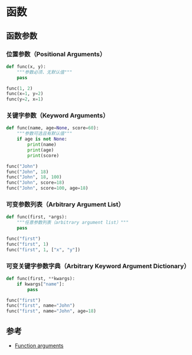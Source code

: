 # 函数

## 函数参数

### 位置参数（Positional Arguments）

```python
def func(x, y):
    """参数必须、无默认值"""
    pass

func(1, 2)
func(x=1, y=2)
func(y=2, x=1)
```

### 关键字参数（Keyword Arguments）

```python
def func(name, age=None, score=60):
    """参数可选且有默认值"""
    if age is not None:
        print(name)
        print(age)
        print(score)

func("John")
func("John", 18)
func("John", 18, 100)
func("John", score=18)
func("John", score=100, age=18)
```

### 可变参数列表（Arbitrary Argument List）

```python
def func(first, *args):
    """任意参数列表（arbitrary argument list）"""
    pass

func("first")
func("first", 1)
func("first", 1, ["x", "y"])
```

### 可变关键字参数字典（Arbitrary Keyword Argument Dictionary）

```python
def func(first, **kwargs):
    if kwargs["name"]:
        pass

func("first")
func("first", name="John")
func("first", name="John", age=18)
```

## 参考

* [Function arguments](http://docs.python-guide.org/en/latest/writing/style/#function-arguments)